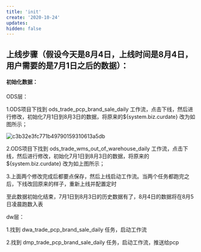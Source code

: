 ```yaml
---
title: 'init'
create: '2020-10-24'
updates:
hidden: false
---
```


## 上线步骤（假设今天是8月4日，上线时间是8月4日，用户需要的是7月1日之后的数据）：

#### 初始化数据：

ODS层：

1.ODS项目下找到 ods_trade_pcp_brand_sale_daily 工作流，点击下线，然后进行修改，初始化7月1日到8月3日的数据，将原来的${system.biz.curdate} 改为如图所示；

![c3b32e3fc771b49790159310613a5db](D:\工作脚本汇总\交接文档\picture\c3b32e3fc771b49790159310613a5db.png)

2.ODS项目下找到 ods_trade_wms_out_of_warehouse_daily 工作流，点击下线，然后进行修改，初始化7月1日到8月3日的数据，将原来的${system.biz.curdate} 改为如上图所示；



3.上面两个修改完成后都要点保存，然后上线启动工作流。当两个任务都跑完之后，下线改回原来的样子，重新上线并配置定时

至此数据初始化结束，7月1日到8月3日的历史数据有了，8月4日的数据将在8月5日凌晨跑数入表



dw层：

1.找到 dwa_trade_pcp_brand_sale_daily 任务，启动工作流

2.找到 dmp_trade_pcp_brand_sale_daily 任务，启动工作流，推送给pcp

